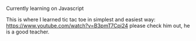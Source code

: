 Currently learning on Javascript

This is where I learned tic tac toe in simplest and easiest way: https://www.youtube.com/watch?v=B3pmT7Cpi24
please check him out, he is a good teacher.



